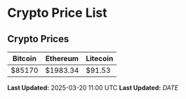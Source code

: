 # Crypto Price List

## Crypto Prices
| Bitcoin | Ethereum | Litecoin |
| ------- | -------- | -------- |
| $85170 | $1983.34 | $91.53 |
**Last Updated:** 2025-03-20 11:00 UTC
**Last Updated:** $DATE$
